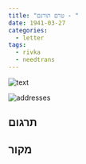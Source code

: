```yaml
---
title: "טרם תורגם - "
date: 1941-03-27
categories:
  - letter
tags:
  - rivka
  - needtrans
---
```


![text](/pupko-papers/assets/images/1941-03-27-content.jpg)

![addresses](/pupko-papers/assets/images/1941-03-27-addresses.jpg)

## תרגום


## מקור
